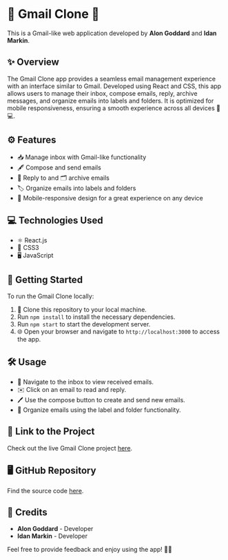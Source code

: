 # 📧 Gmail Clone 🚀

This is a Gmail-like web application developed by **Alon Goddard** and **Idan Markin**.

## ✨ Overview

The Gmail Clone app provides a seamless email management experience with an interface similar to Gmail. Developed using React and CSS, this app allows users to manage their inbox, compose emails, reply, archive messages, and organize emails into labels and folders. It is optimized for mobile responsiveness, ensuring a smooth experience across all devices 📱💻.

## ⚙️ Features

- 📥 Manage inbox with Gmail-like functionality
- 🖋 Compose and send emails
- 🔁 Reply to and 🗂 archive emails
- 🏷 Organize emails into labels and folders
- 📱 Mobile-responsive design for a great experience on any device

## 💻 Technologies Used

- ⚛️ React.js
- 🎨 CSS3
- 🖥 JavaScript

## 🚀 Getting Started

To run the Gmail Clone locally:

1. 📂 Clone this repository to your local machine.
2. Run `npm install` to install the necessary dependencies.
3. Run `npm start` to start the development server.
4. 🌐 Open your browser and navigate to `http://localhost:3000` to access the app.

## 🛠 Usage

- 📧 Navigate to the inbox to view received emails.
- ✉️ Click on an email to read and reply.
- 🖊 Use the compose button to create and send new emails.
- 📂 Organize emails using the label and folder functionality.

## 🔗 Link to the Project

Check out the live Gmail Clone project [here](https://alongod.github.io/Gmail-clone/).

## 🖥 GitHub Repository

Find the source code [here](https://github.com/ALONGOD/Gmail-clone).

## 🙌 Credits

- **Alon Goddard** - Developer
- **Idan Markin** - Developer

Feel free to provide feedback and enjoy using the app! 🎉💬
